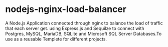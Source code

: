 # nodejs-nginx-load-balancer
A Node.js Application connected through nginx to balance the load of traffic that each server get. using Express.js and Sequilze to connect with Postgres, MySQL, MariaDB, SQLite and Microsoft SQL Server Databases.To use as a reusable Templete for different projects.